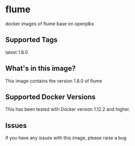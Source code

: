 # flume
docker images of flume base on openjdkx

## Supported Tags
latest
1.8.0

## What's in this image?
This image contains the version 1.8.0 of flume


## Supported Docker Versions
This has been tested with Docker version 1.12.2 and higher.

## Issues
If you have any issues with this image, please raise a bug
